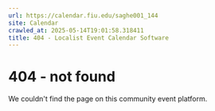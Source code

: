 ```yaml
---
url: https://calendar.fiu.edu/saghe001_144
site: Calendar
crawled_at: 2025-05-14T19:01:58.318411
title: 404 - Localist Event Calendar Software
---
```


# 404 - not found
We couldn't find the page on this community event platform.
